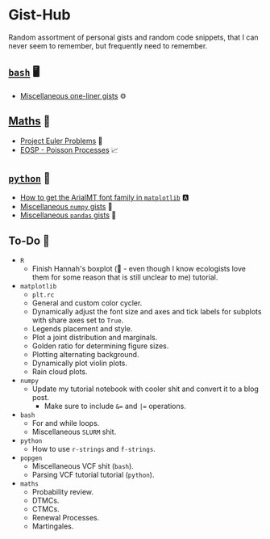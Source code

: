 # Gist-Hub
Random assortment of personal gists and random code snippets, that I can never seem to remember, but frequently need to remember.

## [`bash`](https://github.com/David-Peede/gist-hub/tree/main/bash)  🖥️

- [Miscellaneous one-liner gists](https://github.com/David-Peede/gist-hub/blob/main/bash/one-liners.md) ⚙️


## [Maths](https://github.com/David-Peede/gist-hub/tree/main/maths) 🧮

- [Project Euler Problems](https://github.com/David-Peede/gist-hub/blob/main/maths/project-euler.ipynb) 💯
- [EOSP - Poisson Processes](https://github.com/David-Peede/gist-hub/blob/main/maths/eosp-ch2-poisson-processes.ipynb) 📈


## [`python`](https://github.com/David-Peede/gist-hub/tree/main/python) 🐍 

- [How to get the ArialMT font family in `matplotlib`](https://github.com/David-Peede/gist-hub/blob/main/python/arialmt_fonts_in_matplotlib.md) 🅰️
- [Miscellaneous `numpy` gists](https://github.com/David-Peede/gist-hub/blob/main/python/numpy.md) 🔢
- [Miscellaneous `pandas` gists](https://github.com/David-Peede/gist-hub/blob/main/python/pandas.md) 🐼


## To-Do 📝

- `R`
	- Finish Hannah's boxplot (🤢 - even though I know ecologists love them for some reason that is still unclear to me) tutorial.
- `matplotlib`
	- `plt.rc`
	- General and custom color cycler.
	- Dynamically adjust the font size and axes and tick labels for subplots with share axes set to `True`.
	- Legends placement and style.
	- Plot a joint distribution and marginals.
	- Golden ratio for determining figure sizes.
	- Plotting alternating background.
	- Dynamically plot violin plots.
	- Rain cloud plots.
- `numpy`
	- Update my tutorial notebook with cooler shit and convert it to a blog post.
		- Make sure to include `&=` and `|=` operations.
- `bash`
	- For and while loops.
	- Miscellaneous `SLURM` shit.
- `python`
	- How to use `r-strings` and `f-strings`.
- `popgen`
	- Miscellaneous VCF shit (`bash`).
	- Parsing VCF tutorial tutorial (`python`).
- `maths`
	- Probability review.
	- DTMCs.
	- CTMCs.
	- Renewal Processes.
	- Martingales. 